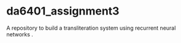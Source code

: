 # da6401_assignment3
A repository to build a transliteration system using recurrent neural networks .
